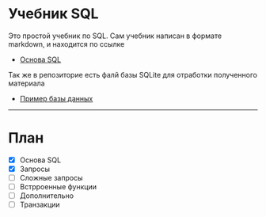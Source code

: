# Учебник SQL

Это простой учебник по SQL. 
Сам учебник написан в формате markdown, и находится по ссылке 
- [Основа SQL](./base.md)

Так же в репозиторие есть фалй базы SQLite для отработки полученного материала
- [Пример базы данных](./example.db)


---

# План
- [X] Основа SQL
- [X] Запросы
- [ ] Сложные запросы
- [ ] Встрроенные функции
- [ ] Дополнительно
- [ ] Транзакции